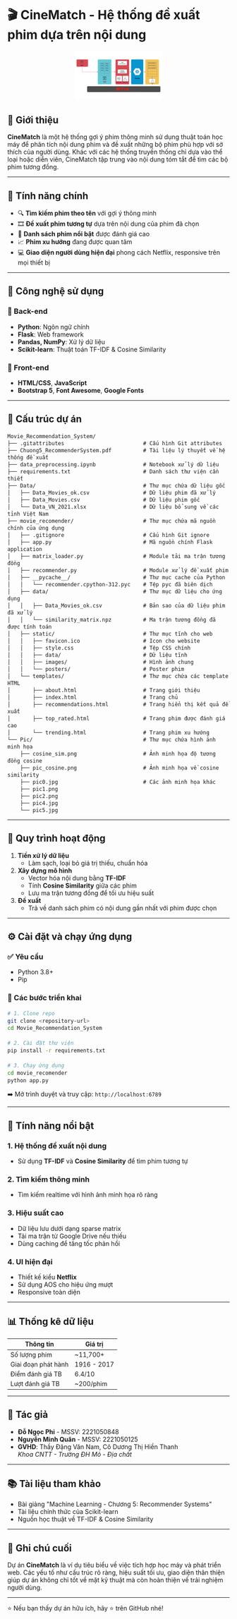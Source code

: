 
# 🎬 CineMatch - Hệ thống đề xuất phim dựa trên nội dung

<p align="center">
  <img src="Pic/pic1.png" alt="CineMatch Logo" width="200"/>
</p>

## 📌 Giới thiệu

**CineMatch** là một hệ thống gợi ý phim thông minh sử dụng thuật toán học máy để phân tích nội dung phim và đề xuất những bộ phim phù hợp với sở thích của người dùng. Khác với các hệ thống truyền thống chỉ dựa vào thể loại hoặc diễn viên, CineMatch tập trung vào nội dung tóm tắt để tìm các bộ phim tương đồng.

---

## 🚀 Tính năng chính

- 🔍 **Tìm kiếm phim theo tên** với gợi ý thông minh
- 🎞️ **Đề xuất phim tương tự** dựa trên nội dung của phim đã chọn
- 🌟 **Danh sách phim nổi bật** được đánh giá cao
- 📈 **Phim xu hướng** đang được quan tâm
- 💻 **Giao diện người dùng hiện đại** phong cách Netflix, responsive trên mọi thiết bị

---

## 🧠 Công nghệ sử dụng

### 🔧 Back-end
- **Python**: Ngôn ngữ chính
- **Flask**: Web framework
- **Pandas, NumPy**: Xử lý dữ liệu
- **Scikit-learn**: Thuật toán TF-IDF & Cosine Similarity

### 🎨 Front-end
- **HTML/CSS**, **JavaScript**
- **Bootstrap 5**, **Font Awesome**, **Google Fonts**

---


## 📁 Cấu trúc dự án

```
Movie_Recommendation_System/
├── .gitattributes                         # Cấu hình Git attributes
├── Chuong5_RecommenderSystem.pdf          # Tài liệu lý thuyết về hệ thống đề xuất
├── data_preprocessing.ipynb               # Notebook xử lý dữ liệu
├── requirements.txt                       # Danh sách thư viện cần thiết
├── Data/                                  # Thư mục chứa dữ liệu gốc
│   ├── Data_Movies_ok.csv                 # Dữ liệu phim đã xử lý
│   ├── Data_Movies.csv                    # Dữ liệu phim gốc
│   └── Data_VN_2021.xlsx                  # Dữ liệu bổ sung về các tỉnh Việt Nam
├── movie_recomender/                      # Thư mục chứa mã nguồn chính của ứng dụng
│   ├── .gitignore                         # Cấu hình Git ignore
│   ├── app.py                             # Mã nguồn chính Flask application
│   ├── matrix_loader.py                   # Module tải ma trận tương đồng
│   ├── recommender.py                     # Module xử lý đề xuất phim
│   ├── __pycache__/                       # Thư mục cache của Python
│   │   └── recommender.cpython-312.pyc    # Tệp pyc đã biên dịch
│   ├── data/                              # Thư mục dữ liệu cho ứng dụng
│   │   ├── Data_Movies_ok.csv             # Bản sao của dữ liệu phim đã xử lý
│   │   └── similarity_matrix.npz          # Ma trận tương đồng đã được tính toán
│   ├── static/                            # Thư mục tĩnh cho web
│   │   ├── favicon.ico                    # Icon cho website
│   │   ├── style.css                      # Tệp CSS chính
│   │   ├── data/                          # Dữ liệu tĩnh
│   │   ├── images/                        # Hình ảnh chung
│   │   └── posters/                       # Poster phim
│   └── templates/                         # Thư mục chứa các template HTML
│       ├── about.html                     # Trang giới thiệu
│       ├── index.html                     # Trang chủ
│       ├── recommendations.html           # Trang hiển thị kết quả đề xuất
│       ├── top_rated.html                 # Trang phim được đánh giá cao
│       └── trending.html                  # Trang phim xu hướng
└── Pic/                                   # Thư mục chứa hình ảnh minh họa
    ├── cosine_sim.png                     # Ảnh minh họa độ tương đồng cosine
    ├── pic_cosine.png                     # Ảnh minh họa về cosine similarity
    ├── pic0.jpg                           # Các ảnh minh họa khác
    ├── pic1.png
    ├── pic2.png
    ├── pic4.jpg
    └── pic5.jpg
```
---

## 🧩 Quy trình hoạt động

1. **Tiền xử lý dữ liệu**
   - Làm sạch, loại bỏ giá trị thiếu, chuẩn hóa
2. **Xây dựng mô hình**
   - Vector hóa nội dung bằng **TF-IDF**
   - Tính **Cosine Similarity** giữa các phim
   - Lưu ma trận tương đồng để tối ưu hiệu suất
3. **Đề xuất**
   - Trả về danh sách phim có nội dung gần nhất với phim được chọn

---

## ⚙️ Cài đặt và chạy ứng dụng

### ✅ Yêu cầu
- Python 3.8+
- Pip

### 🔨 Các bước triển khai

```bash
# 1. Clone repo
git clone <repository-url>
cd Movie_Recommendation_System

# 2. Cài đặt thư viện
pip install -r requirements.txt

# 3. Chạy ứng dụng
cd movie_recomender
python app.py
```

➡️ Mở trình duyệt và truy cập: `http://localhost:6789`

---

## 🌟 Tính năng nổi bật

### 1. Hệ thống đề xuất nội dung
- Sử dụng **TF-IDF** và **Cosine Similarity** để tìm phim tương tự

### 2. Tìm kiếm thông minh
- Tìm kiếm realtime với hình ảnh minh họa rõ ràng

### 3. Hiệu suất cao
- Dữ liệu lưu dưới dạng sparse matrix
- Tải ma trận từ Google Drive nếu thiếu
- Dùng caching để tăng tốc phản hồi

### 4. UI hiện đại
- Thiết kế kiểu **Netflix**
- Sử dụng AOS cho hiệu ứng mượt
- Responsive toàn diện

---

## 📊 Thống kê dữ liệu

| Thông tin             | Giá trị              |
|----------------------|----------------------|
| Số lượng phim        | ~11,700+             |
| Giai đoạn phát hành  | 1916 - 2017          |
| Điểm đánh giá TB     | 6.4/10               |
| Lượt đánh giá TB     | ~200/phim            |

---

## 👤 Tác giả

- **Đỗ Ngọc Phi** - MSSV: 2221050848
- **Nguyễn Minh Quân** - MSSV: 2221050125
- **GVHD**: Thầy Đặng Văn Nam, Cô Dương Thị Hiền Thanh  
  _Khoa CNTT - Trường ĐH Mỏ - Địa chất_

---

## 📚 Tài liệu tham khảo

- Bài giảng "Machine Learning - Chương 5: Recommender Systems"
- Tài liệu chính thức của Scikit-learn
- Nguồn học thuật về TF-IDF & Cosine Similarity

---

## 📝 Ghi chú cuối

Dự án **CineMatch** là ví dụ tiêu biểu về việc tích hợp học máy và phát triển web. Các yếu tố như cấu trúc rõ ràng, hiệu suất tối ưu, giao diện thân thiện giúp dự án không chỉ tốt về mặt kỹ thuật mà còn hoàn thiện về trải nghiệm người dùng.

---

⭐ Nếu bạn thấy dự án hữu ích, hãy ⭐ trên GitHub nhé!
